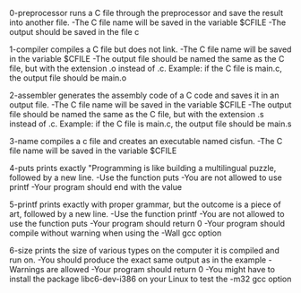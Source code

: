 0-preprocessor runs a C file through the preprocessor and save the result into another file.
-The C file name will be saved in the variable $CFILE
-The output should be saved in the file c

1-compiler compiles a C file but does not link.
-The C file name will be saved in the variable $CFILE
-The output file should be named the same as the C file, but with the extension .o instead of .c.
	Example: if the C file is main.c, the output file should be main.o

2-assembler generates the assembly code of a C code and saves it in an output file.
-The C file name will be saved in the variable $CFILE
-The output file should be named the same as the C file, but with the extension .s instead of .c.
	Example: if the C file is main.c, the output file should be main.s

3-name compiles a c file and creates an executable named cisfun.
-The C file name will be saved in the variable $CFILE

4-puts prints exactly "Programming is like building a multilingual puzzle, followed by a new line.
-Use the function puts
-You are not allowed to use printf
-Your program should end with the value 

5-printf prints exactly with proper grammar, but the outcome is a piece of art, followed by a new line.
-Use the function printf
-You are not allowed to use the function puts
-Your program should return 0
-Your program should compile without warning when using the -Wall gcc option

6-size prints the size of various types on the computer it is compiled and run on.
-You should produce the exact same output as in the example
-Warnings are allowed
-Your program should return 0
-You might have to install the package libc6-dev-i386 on your Linux to test the -m32 gcc option
